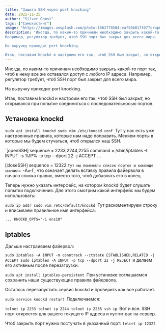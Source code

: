 ```yaml
---
title: "Защита SSH через port knocking"
date: 2022-11-25
author: "Silver Ghost"
tags: ["Самохостинг"]
image: "https://images.unsplash.com/photo-1562770584-eaf50b017307?crop&#x3D;entropy&amp;cs&#x3D;tinysrgb&amp;fit&#x3D;max&amp;fm&#x3D;jpg&amp;ixid&#x3D;M3wxMTc3M3wwfDF8c2VhcmNofDh8fGtleXxlbnwwfHx8fDE3Mzk4MDg5NTd8MA&amp;ixlib&#x3D;rb-4.0.3&amp;q&#x3D;80&amp;w&#x3D;2000"
description: "Иногда, по каким-то причинам необходимо закрыть какой-то порт так, чтоб к нему все же оставался доступ с любого IP адреса.
Например, регулятор требует, чтоб SSH порт был закрыт для всего мира.

На выручку приходит port knocking.

Итак, поставим knockd и настроим его так, чтоб SSH был закрыт, но открывался при"
---
```


Иногда, по каким-то причинам необходимо закрыть какой-то порт так, чтоб к нему все же оставался доступ с любого IP адреса.
Например, регулятор требует, чтоб SSH порт был закрыт для всего мира.

На выручку приходит port knocking.

Итак, поставим knockd и настроим его так, чтоб SSH был закрыт, но открывался при попытке соединиться с последовательносью портов.

## Установка knockd

`sudo apt install knockd
sudo vim /etc/knockd.conf
`Тут у нас есть уже настроенные правила, которые нам надо поправить. Меняем порты в которые мы будем стучаться, чтоб открылся наш SSH.

`[openSSH]
	sequence    = 2233,2244,2255
	command     = /sbin/iptables -I INPUT -s %IP% -p tcp --dport 22 -j ACCEPT
...

[closeSSH]
	sequence    = 12322
`Тут мы поменяли список портов и команде сменили `-A` и `-I`, что означает делать вставку правила файервола в начало списка правил, вместо того, чтоб добавлять его в конец.

Теперь нужно указать интерфейс, на котором knockd будет слушать попытки подключения. Для этого смотрим какой интерфейс мы будем использовать:

`sudo ip addr
sudo vim /etc/default/knockd
`Тут раскоментируем строку и вписываем правильное имя интерфейса:

`...
KNOCKD_OPTS="-i ens18"
`
## Iptables
Дальше настраиваем файервол:

`sudo iptables -A INPUT -m conntrack --ctstate ESTABLISHED,RELATED -j ACCEPT
sudo iptables -A INPUT -p tcp --dport 22 -j REJECT
`и делаем его активным после перезагрузки:

`sudo apt install iptables-persistent
`При установке соглашаемся сохранить наши существующие правила файервола.

Осталось перезапустить сервис knockd и проверить как все работает.

`sudo service knockd restart
`Подключаемся:

`telnet ip 2233
telnet ip 2244
telnet ip 2255
ssh ip
`Вот и все. SSH порт откроется для вашего текущего IP адреса и пустит вас на сервер.

Чтоб закрыть порт нужно постучать в указанный порт:
`telnet ip 12322
`
